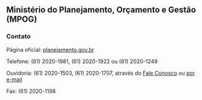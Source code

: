 Ministério do Planejamento, Orçamento e Gestão (MPOG)
---

### Contato

Página oficial: [planejamento.gov.br](http://planejamento.gov.br/)

Telefone: (61) 2020-1981, (61) 2020-1922 ou (61) 2020-1249

Ouvidoria: (61) 2020-1503, (61) 2020-1707, através do [Fale Conosco][FALE] ou [por e-mail][EMAIL]

Fax: (61) 2020-1198

[FALE]:http://planejamento.gov.br/faleconosco.asp?index=mp
[EMAIL]:mailto:ouvidoriadoservidor@planejamento.gov.br


<script type="application/ld+json">
{ "@context" : "http://schema.org",
  "@type" : "GovernmentOrganization",
  "name": "Ministério do Planejamento, Orçamento e Gestão",
  "url" : "http://planejamento.gov.br",
  "contactPoint" : [
    {
      "@type": "ContactPoint",
      "telephone" : "+55 61 2020-1981",
      "faxNumber" : "+55 61 2020-1198",
      "url": "https://www.ouvidoriadoservidor.gov.br/sisouvidorMP/autoatendimento/cadastro/formularioMensagem.jsp",
      "contactType" : "customer service"
    }]}
</script>